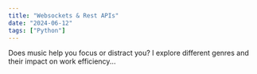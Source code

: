 ```yaml
---
title: "Websockets & Rest APIs"
date: "2024-06-12"
tags: ["Python"]
---
```


Does music help you focus or distract you? I explore different genres and their impact on work efficiency...
